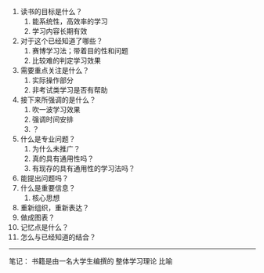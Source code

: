 
1. 读书的目标是什么？
	1. 能系统性，高效率的学习
	2. 学习内容长期有效
2. 对于这个已经知道了哪些？
	1. 赛博学习法；带着目的性和问题
	2. 比较难的判定学习效果
3. 需要重点关注是什么？
	1. 实际操作部分
	2. 非考试类学习是否有帮助
4. 接下来所强调的是什么？
	1. 吹一波学习效果
	2. 强调时间安排
	3. ？
5. 什么是专业问题？
	1. 为什么未推广？
	2. 真的具有通用性吗？
	3. 有现存的具有通用性的学习法吗？
6. 能提出问题吗？
7. 什么是重要信息？
	1. 核心思想
8. 重新组织，重新表达？
9. 做成图表？
10. 记忆点是什么？
11. 怎么与已经知道的结合？
---
笔记：
书籍是由一名大学生编撰的
整体学习理论
比喻